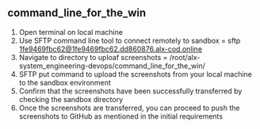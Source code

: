 ## command_line_for_the_win

1. Open terminal on local machine
2. Use SFTP command line tool to connect remotely to sandbox = sftp 1fe9469fbc62@1fe9469fbc62.dd860876.alx-cod.online
3. Navigate to directory to uploaf screenshots = /root/alx-system_engineering-devops/command_line_for_the_win/
4. SFTP put command to upload the screenshots from your local machine to the sandbox environment
5. Confirm that the screenshots have been successfully transferred by checking the sandbox directory
6. Once the screenshots are transferred, you can proceed to push the screenshots to GitHub as mentioned in the initial requirements

